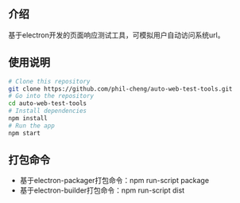## 介绍
基于electron开发的页面响应测试工具，可模拟用户自动访问系统url。

## 使用说明

```bash
# Clone this repository
git clone https://github.com/phil-cheng/auto-web-test-tools.git
# Go into the repository
cd auto-web-test-tools
# Install dependencies
npm install
# Run the app
npm start
```

## 打包命令
- 基于electron-packager打包命令：npm run-script package
- 基于electron-builder打包命令：npm run-script dist